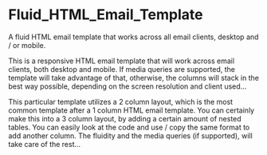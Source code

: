 Fluid_HTML_Email_Template
=========================

A fluid HTML email template that works across all email clients, desktop and / or mobile.


This is a responsive HTML email template that will work across email clients, both desktop and mobile. If media queries are supported, the template will take advantage of that, otherwise, the columns will stack in the best way possible, depending on the screen resolution and client used…

This particular template utilizes a 2 column layout, which is the most common template after a 1 column HTML email template. You can certainly make this into a 3 column layout, by adding a certain amount of nested tables. You can easily look at the code and use / copy the same format to add another column. The fluidity and the media queries (if supported), will take care of the rest...
